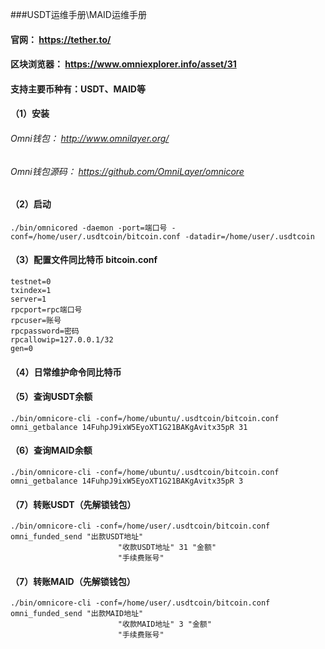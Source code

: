###USDT运维手册\MAID运维手册

#### 官网：  https://tether.to/
#### 区块浏览器： https://www.omniexplorer.info/asset/31

#### 支持主要币种有：USDT、MAID等

#### （1）安装
###### Omni钱包： http://www.omnilayer.org/
###### Omni钱包源码： https://github.com/OmniLayer/omnicore

#### （2）启动
`./bin/omnicored -daemon -port=端口号 -conf=/home/user/.usdtcoin/bitcoin.conf -datadir=/home/user/.usdtcoin`

#### （3）配置文件同比特币 bitcoin.conf
```
testnet=0
txindex=1
server=1
rpcport=rpc端口号
rpcuser=账号
rpcpassword=密码
rpcallowip=127.0.0.1/32
gen=0
```

#### （4）日常维护命令同比特币

#### （5）查询USDT余额
`./bin/omnicore-cli -conf=/home/ubuntu/.usdtcoin/bitcoin.conf omni_getbalance 14FuhpJ9ixW5EyoXT1G21BAKgAvitx35pR 31`

#### （6）查询MAID余额
`./bin/omnicore-cli -conf=/home/ubuntu/.usdtcoin/bitcoin.conf omni_getbalance 14FuhpJ9ixW5EyoXT1G21BAKgAvitx35pR 3`

#### （7）转账USDT（先解锁钱包）
```
./bin/omnicore-cli -conf=/home/user/.usdtcoin/bitcoin.conf omni_funded_send "出款USDT地址" 
                        "收款USDT地址" 31 "金额" 
                        "手续费账号"
```

#### （7）转账MAID（先解锁钱包）
```
./bin/omnicore-cli -conf=/home/user/.usdtcoin/bitcoin.conf omni_funded_send "出款MAID地址" 
                        "收款MAID地址" 3 "金额" 
                        "手续费账号"
```
